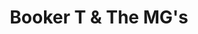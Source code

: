 ---
title: "Booker T & The MG's"
summary: "American instrumental rhythm & blues and soul combo, formed 1962 in Memphis, Tennessee. Best remembered as the in-house backing band of the record label. The band’s name is a combination of organist 's first names and the acronym for “Memphis Group”, MG. Other members were , , and who was replaced by in 1963. As well as playing on and producing a large amount of records, working with vocalists like , and , they were successful as a band in their own right, with hits like “Green Onions” and “Hip Hug-Her” . The band was effectively disbanded in the early 1970s, when both Cropper and Jones had left the label. A planned reunion in 1975 did not happen, as Jackson was murdered in October that year. The three remaining members did reunite several times since the late 1980s, often with Jackson’s cousin serving as a drummer. Booker T & The MG's were inducted into the Rock & Roll Hall of Fame in 1992."
image: "booker-t-the-mg-s.jpg"
---